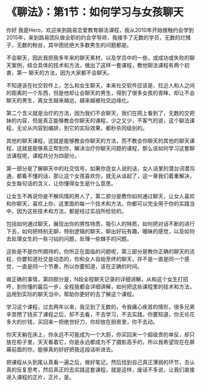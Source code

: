 # 《聊法》：第1节：如何学习与女孩聊天

你好 我是Hero，欢迎来到路易恋爱教育聊法课程，我从2010年开始接触约会学到2015年，来到路易团队做全职的约会学导师，我接手了无数的学员，无数的烂摊子，无数的粉丝，其中困扰绝大多数男生的问题都是。

不会聊天，因此我把我多年来的聊天素材，以及学员中的一些，或成功或失败的聊天案例，结合具体的技术和方法，做出了这样一套课程，教他聊法课程有两个初衷，第一 聊天的方法，因为大家都不会聊天。

不知道该在社交软件上，怎么和女生聊天，本来社交软件应该是，拉近人和人之间的距离的一个东西，但是他却让会聊天的男生，得到了很多女孩的青睐，却让不会聊天的男生，离女生越来越远，越来越被社交边缘化。

第二个含义就是治疗的方法，因为我们不会聊天，我们在网上看到了，无数的交把妹的内容，但是真正能够教会你聊天的课程，少之又少，不客气的说，这个聊法课程，无论从内容到编排，到它的实际效果，都秒杀同级别的。

其他的聊天课程，这就是能够教会你聊天的方法，而不教会你聊天的其他的聊天课程，这就是能够真正帮到你，解决治疗你聊天问题的课程，那么该如何学习这套聊法课程呢，课程共分为四部分。

第一部分是了解聊天中的社交信号，如果你连女人说的话，女人话里的潜台词潜沟通，都看不懂的话，那让这个女孩喜欢你，就无从谈起了，这一章我们着重解决，女生每句话的含义，让你懂得女生是什么意思。

让女生不再说你是不解风情的男人了，第二部分是教你如何通过聊天，让女人喜欢和你聊天，喜欢上你，这里面的每一个技术和方法，你都可以完全用于你的实践当中，因为这些技术和方法，都是经过实战所检验的。

包括如何通过聊天，展现出你的男性特质，吸引人的特质，如何把对话不断的进行下去，如何把特别无聊，特别逻辑的聊天，聊出好玩有趣，暧昧的感觉，以及如何去处理女生的一些刁钻的问题，处理一些棘手的问题。

这些是不是你所期待的，你所正在面临的问题呢，第三部分是教你正确的聊天的流程，你要知道社交是动态的，你和女人自始至终的聊天，并不是一直是同一个感觉，一直是同一个节奏，所以你要知道，该在正确的时间。

做正确的事情，第四部分是，N段全程聊天记录的详细讲解，从和这个女生打招呼，到你懂的最后一步，全程我都会详细讲解，如何把这些课程里的技术和方法，运用到实际的聊天当中，帮助你更好的去了解这个课程。

学习这个课程，过去两年以来，我见到了无数的，令我痛心疾首的情形，很多兄弟辛苦攒了钱买了课程之后，却不去看，不去学习，不去实践，你要知道，你无论花多大的价钱，买回来一把绝世好刀，你却放在厨房里，你不去动。

你天天躺在床上，你永远不可能成为一个大厨，你买回来一个超级贵的单反，却只放在柜子里，天天看着它，你是永远都成为不了摄影高手的，所以我希望现在在屏幕前面的你，能够真的好好把我这段话听进去。

把课程从头到尾认真看一遍之后，做好笔记，然后找到自己真正薄弱的环节，去认真的反复思考，然后真正的去实践这套课程，就是这样，废话不多说，让我们直接进入课程的正片，正片，是。

